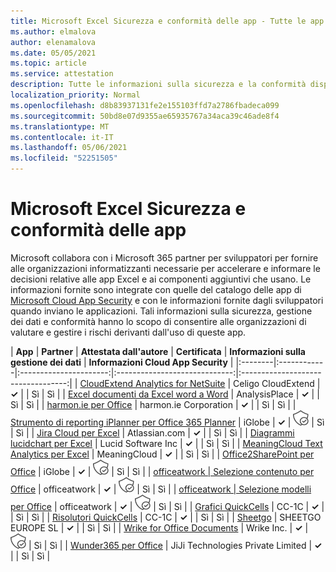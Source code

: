 ```yaml
---
title: Microsoft Excel Sicurezza e conformità delle app - Tutte le app
ms.author: elmalova
author: elenamalova
ms.date: 05/05/2021
ms.topic: article
ms.service: attestation
description: Tutte le informazioni sulla sicurezza e la conformità disponibili per tutte Microsoft Excel app.
localization_priority: Normal
ms.openlocfilehash: d8b83937131fe2e155103ffd7a2786fbadeca099
ms.sourcegitcommit: 50bd8e07d9355ae65935767a34aca39c46ade8f4
ms.translationtype: MT
ms.contentlocale: it-IT
ms.lasthandoff: 05/06/2021
ms.locfileid: "52251505"
---
```

# <a name="microsoft-excel-app-security-and-compliance"></a>Microsoft Excel Sicurezza e conformità delle app

Microsoft collabora con i Microsoft 365 partner per sviluppatori per fornire alle organizzazioni informatizzanti necessarie per accelerare e informare le decisioni relative alle app Excel e ai componenti aggiuntivi che usano. Le informazioni fornite sono integrate con quelle del catalogo delle app di [Microsoft Cloud App Security](https://www.microsoft.com/en-us/enterprise-mobility-security/cloud-app-security) e con le informazioni fornite dagli sviluppatori quando inviano le applicazioni. Tali informazioni sulla sicurezza, gestione dei dati e conformità hanno lo scopo di consentire alle organizzazioni di valutare e gestire i rischi derivanti dall'uso di queste app.

| **App** | **Partner** | **Attestata dall'autore** | **Certificata** | **Informazioni sulla gestione dei dati** | **Informazioni Cloud App Security** |
|:--------|:------------|:----------------------:|:-----------------------------:|:----------------------------------:|
| [CloudExtend Analytics for NetSuite](./celigo-cloudextend-analytics-for-netsuite.md) | Celigo CloudExtend | **✓** |  | Sì | Sì |
| [Excel documenti da Excel word a Word](./analysisplace-excel-to-word-document-automation.md) | AnalysisPlace | **✓** |  | Sì | Sì |
| [harmon.ie per Office](./harmonie-corporation-for-office.md) | harmon.ie Corporation | **✓** |  | Sì | Sì |
| [Strumento di reporting iPlanner per Office 365 Planner](./iglobe-iplanner-reporting-tool-for-office-365-planner.md) | iGlobe | **✓** | <img alt="Certified application badge" src="../media/certified-badge.png" height="25" width="25" /> | Sì | Sì |
| [Jira Cloud per Excel](./atlassiancom-jira-cloud-for-excel.md) | Atlassian.com | **✓** |  | Sì | Sì |
| [Diagrammi lucidchart per Excel](./lucid-software-inc-lucidchart-diagrams-for-excel.md) | Lucid Software Inc | **✓** |  | Sì | Sì |
| [MeaningCloud Text Analytics per Excel](./meaningcloud-text-analytics-for-excel.md) | MeaningCloud | **✓** |  | Sì | Sì |
| [Office2SharePoint per Office](./iglobe-office2sharepoint-for-office.md) | iGlobe | **✓** | <img alt="Certified application badge" src="../media/certified-badge.png" height="25" width="25" /> | Sì | Sì |
| [officeatwork | Selezione contenuto per Office](./officeatwork-officeatworkcontent-chooser-for-office.md) | officeatwork | **✓** | <img alt="Certified application badge" src="../media/certified-badge.png" height="25" width="25" /> | Sì | Sì |
| [officeatwork | Selezione modelli per Office](./officeatwork-officeatworktemplate-chooser-for-office.md) | officeatwork | **✓** | <img alt="Certified application badge" src="../media/certified-badge.png" height="25" width="25" /> | Sì | Sì |
| [Grafici QuickCells](./cc-1c-quickcells-graphs.md) | CC-1C | **✓** |  | Sì | Sì |
| [Risolutori QuickCells](./cc-1c-quickcells-solvers.md) | CC-1C | **✓** |  | Sì | Sì |
| [Sheetgo](./sheetgo-europe-sl.md) | SHEETGO EUROPE SL | **✓** |  | Sì | Sì |
| [Wrike for Office Documents](./wrike-inc-for-office-documents.md) | Wrike Inc. | **✓** | <img alt="Certified application badge" src="../media/certified-badge.png" height="25" width="25" /> | Sì | Sì |
| [Wunder365 per Office](./jiji-technologies-private-limited-wunder365-for-office.md) | JiJi Technologies Private Limited | **✓** |  | Sì | Sì |
